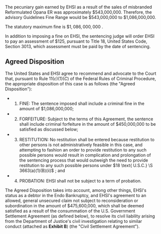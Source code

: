 The pecuniary gain earned by EHSI as a result of the sales of misbranded Reformulated Opana ER was approximately \$543,000,000. Therefore, the advisory Guidelines Fine Range would be \$543,000,000 to \$1,086,000,000.

The statutory maximum fine is  $$1,086,000,000$ .

In addition to imposing a fine on EHSI, the sentencing judge will order EHSI to pay an assessment of \$125, pursuant to Title 18, United States Code, Section 3013, which assessment must be paid by the date of sentencing.

## Agreed Disposition

The United States and EHSI agree to recommend and advocate to the Court that, pursuant to Rule  $11(c)(1)(C)$  of the Federal Rules of Criminal Procedure, the appropriate disposition of this case is as follows (the "Agreed Disposition"):

- 1. FINE: The sentence imposed shall include a criminal fine in the amount of \$1,086,000,000;
- 2. FORFEITURE: Subject to the terms of this Agreement, the sentence shall include criminal forfeiture in the amount of \$450,000,000 to be satisfied as discussed below;
- 3. RESTITUTION: No restitution shall be entered because restitution to other persons is not administratively feasible in this case, and attempting to fashion an order to provide restitution to any such possible persons would result in complication and prolongation of the sentencing process that would outweigh the need to provide restitution to any such possible persons under  $18 \text{ U.S.C.} \S 3663(a)(1)(B)(ii)$ ; and
- 4. PROBATION: EHSI shall not be subject to a term of probation.

The Agreed Disposition takes into account, among other things, EHSI's status as a debtor in the Endo Bankruptcy, and EHSI's agreement to an allowed, general unsecured claim not subject to reconsideration or subordination in the amount of \$475,600,000, which shall be deemed satisfied as a result of the consummation of the U.S. Government Settlement Agreement (as defined below), to resolve its civil liability arising from the Department of Justice's civil investigation relating to similar conduct (attached as **Exhibit B**) (the "Civil Settlement Agreement").